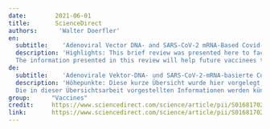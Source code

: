 ```yaml
---
date:        2021-06-01
title:       ScienceDirect 
authors:      'Walter Doerfler'
en:
  subtitle:    'Adenoviral Vector DNA- and SARS-CoV-2 mRNA-Based Covid-19 Vaccines: Possible Integration into the Human Genome - Are Adenoviral Genes Expressed in Vector-based Vaccines?'
  description: 'Highlights: This brief review was presented here to facilitate an independent and more balanced discussion on the potential risks due to the presence of adenovirus vector DNA (AstraZeneca, Johnson & Johnson, Sputnik V and others) or SARS-CoV-2 RNA (BioNTech/Pfizer, Moderna) in vaccines that are supposed to protect against Covid-19. Of course, injections of vector-based vaccines into human deltoid muscle is a different matter than rare chance events leading to recombination events between foreign and human DNAs in experimental systems as described above. Moreover, neither type nor frequency of consequences of rare vector integration events can be realistically assessed at present. The recently published results on the benefits of protection against Covid-19 offered by the BioNTech/Pfizer vaccines are encouraging Dagan et al. 2021]. Granted, the jury is still out on whether any of the vaccines’ will protect against the more dangerous new SARS-CoV-2 variants from the UK, South Africa, Brazil and unknown variants that might arise in the future given the poorly controlled levels of viral replication around the world. Lastly, we are ignorant about vaccine protection against the development of prolonged and late-onset symptoms of Covid-19. 
  The information presented in this review will help future vaccinees to weigh a risk versus benefit assessment, namely the integration events of adenovirus vector or of SARS-CoV-2 RNA reverse transcript DNA at low frequency versus hopefully high vaccine efficacy and protection. Moreover, since SARS-CoV-2 infection by itself can be associated with the integration of reverse transcripts of the viral RNA [Zhang et al, 2020], this series of events might become inescapable in any SARS-CoV-2 infection. Lastly, the extent to which adenoviral gene products might become co-expressed with the SARS-CoV-2 spike glycoprotein upon vector-vaccine injection into human deltoid muscles remains un-investigated. At present we cannot gauge their possible effects on the human organism, if actually expressed. Opportunities and risks, both at the same time, remain beyond our expectations of absolute controls because life and evolution likely have been based on “chance mechanisms” from the very beginning. Clinical observations on long lasting positive RT-PCR test results that imply SARS-CoV-2 DNA integration into the human genome in the course of some Covid-19 cases, render apprehensions about vaccine-associated integration events unrealistic, when compared to the hoped-for benefits by vaccination against Covid-19. The human population of 2021 faces a biomedical crisis of unprecedented dimensions in recent times and will have to accept the best available countermeasures against Covid-19 of the day – Vaccination.'
de: 
  subtitle:    'Adenovirale Vektor-DNA- und SARS-CoV-2-mRNA-basierte Covid-19-Impfstoffe: Mögliche Integration in das menschliche Genom - Werden Adenovirus-Gene in vektorbasierten Impfstoffen exprimiert?'
  description: 'Höhepunkte: Diese kurze Übersicht wurde hier vorgelegt, um eine unabhängige und ausgewogenere Diskussion über die potenziellen Risiken aufgrund des Vorhandenseins von Adenovirus-Vektor-DNA (AstraZeneca, Johnson & Johnson, Sputnik V und andere) oder SARS-CoV-2-RNA (BioNTech/Pfizer, Moderna) in Impfstoffen zu ermöglichen, die vor Covid-19 schützen sollen. Natürlich ist die Injektion von vektorbasierten Impfstoffen in den menschlichen Deltamuskel etwas anderes als seltene Zufallsereignisse, die zu Rekombinationen zwischen fremder und menschlicher DNA in experimentellen Systemen führen, wie oben beschrieben. Außerdem lassen sich weder Art noch Häufigkeit der Folgen seltener Vektorintegrationsereignisse derzeit realistisch einschätzen. Die kürzlich veröffentlichten Ergebnisse zum Schutz vor Covid-19 durch die Impfstoffe von BioNTech/Pfizer sind ermutigend Dagan et al. 2021]. Allerdings ist noch offen, ob einer der Impfstoffe vor den gefährlicheren neuen SARS-CoV-2-Varianten aus dem Vereinigten Königreich, Südafrika und Brasilien sowie vor unbekannten Varianten, die in Zukunft auftreten könnten, schützen wird, da die Virusreplikation weltweit nur unzureichend kontrolliert wird. Und schließlich wissen wir nichts über den Impfschutz gegen die Entwicklung langwieriger und spät auftretender Symptome von Covid-19. 
  Die in dieser Übersichtsarbeit vorgestellten Informationen werden künftigen Impflingen dabei helfen, eine Risiko-Nutzen-Abwägung vorzunehmen, d. h. zwischen den Integrationsereignissen des Adenovirus-Vektors oder der SARS-CoV-2-RNA-Reverse-Transkript-DNA mit geringer Häufigkeit und der hoffentlich hohen Wirksamkeit und dem Schutz des Impfstoffs. Da die SARS-CoV-2-Infektion selbst mit der Integration von reversen Transkripten der viralen RNA verbunden sein kann [Zhang et al., 2020], könnte diese Reihe von Ereignissen bei jeder SARS-CoV-2-Infektion unausweichlich werden. Schließlich ist das Ausmaß der Koexpression von adenoviralen Genprodukten mit dem SARS-CoV-2-Spike-Glykoprotein bei der Injektion des Vektorimpfstoffs in menschliche Deltamuskeln noch nicht untersucht worden. Gegenwärtig können wir ihre möglichen Auswirkungen auf den menschlichen Organismus nicht abschätzen, wenn sie tatsächlich exprimiert werden. Chancen und Risiken zugleich bleiben jenseits unserer Vorstellungen von absoluter Kontrolle, da das Leben und die Evolution wahrscheinlich von Anfang an auf "Zufallsmechanismen" beruhten. Klinische Beobachtungen über lang anhaltende positive RT-PCR-Testergebnisse, die auf eine SARS-CoV-2-DNA-Integration in das menschliche Genom im Verlauf einiger Covid-19-Fälle hindeuten, lassen Befürchtungen über impfstoffbedingte Integrationsereignisse unrealistisch erscheinen, wenn man sie mit dem erhofften Nutzen einer Impfung gegen Covid-19 vergleicht. Die menschliche Bevölkerung des Jahres 2021 steht vor einer biomedizinischen Krise, wie sie in jüngster Zeit noch nie dagewesen ist, und wird die beste verfügbare Gegenmaßnahme gegen Covid-19 akzeptieren müssen - die Impfung. Übersetzt mit www.DeepL.com/Translator (kostenlose Version)'
group:      "Vaccines"
credit:     https://www.sciencedirect.com/science/article/pii/S0168170221001738?via%3Dihub
link:       https://www.sciencedirect.com/science/article/pii/S0168170221001738/pdfft?md5=3a6b796ecf6f853d4fa8411019ec352c&pid=1-s2.0-S0168170221001738-main.pdf
---
```

<object data="{{ page.link }}" style='height:calc(100vh - 400px); width: 100%' type='application/pdf'></object>